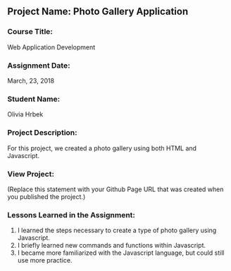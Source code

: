 ## Project Name:  Photo Gallery Application

### Course Title:
Web Application Development

### Assignment Date:  
March, 23, 2018

### Student Name:  
Olivia Hrbek

### Project Description:
For this project, we created a photo gallery using both HTML and Javascript. 

### View Project:
(Replace this statement with your Github Page URL that was created when you 
 published the project.)

### Lessons Learned in the Assignment:
1. I learned the steps necessary to create a type of photo gallery using Javascript. 
2. I briefly learned new commands and functions within Javascript. 
3. I became more familiarized with the Javascript language, but could still use more practice. 
